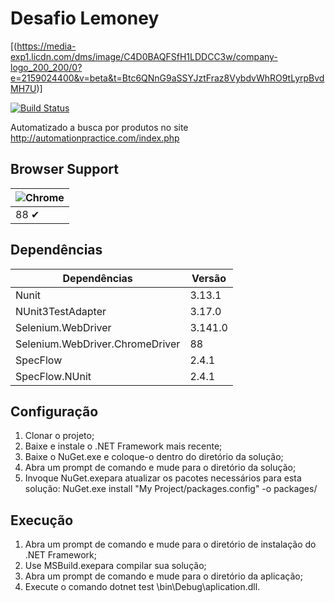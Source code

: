 # Desafio Lemoney
[(https://media-exp1.licdn.com/dms/image/C4D0BAQFSfH1LDDCC3w/company-logo_200_200/0?e=2159024400&v=beta&t=Btc6QNnG9aSSYJztFraz8VybdvWhRO9tLyrpBvdMH7U)]

[![Build Status](https://travis-ci.org/martins-wescley/desafio_lemoney.svg?branch=main&status=passed)](https://github.com/martins-wescley/desafio_lemoney)

Automatizado a busca por produtos no site http://automationpractice.com/index.php

## Browser Support

![Chrome](https://cloud.githubusercontent.com/assets/398893/3528328/23bc7bc4-078e-11e4-8752-ba2809bf5cce.png) |
--- |
| 88 ✔ |

## Dependências

| Dependências                    | Versão  | 
|---------------------------------|---------|
| Nunit                           | 3.13.1  |
| NUnit3TestAdapter               | 3.17.0  |
| Selenium.WebDriver              | 3.141.0 |
| Selenium.WebDriver.ChromeDriver | 88      |
| SpecFlow                        | 2.4.1   |
| SpecFlow.NUnit                  | 2.4.1   |

## Configuração

1. Clonar o projeto;
2. Baixe e instale o .NET Framework mais recente;
3. Baixe o NuGet.exe e coloque-o dentro do diretório da solução;
4. Abra um prompt de comando e mude para o diretório da solução;
5. Invoque NuGet.exepara atualizar os pacotes necessários para esta solução:
    NuGet.exe install "My Project/packages.config" -o packages/

## Execução
1. Abra um prompt de comando e mude para o diretório de instalação do .NET Framework;
2. Use MSBuild.exepara compilar sua solução;
3. Abra um prompt de comando e mude para o diretório da aplicação;
4. Execute o comando dotnet test \bin\Debug\aplication.dll.